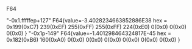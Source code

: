 


F64

"-0x1.fffffep+127"      F64{value=-3.4028234663852886E38 hex =  0x199(0xC7) 239(0xEF) 255(0xFF) 255(0xFF) 224(0xE0) 0(0x0) 0(0x0) 0(0x0) }
"-0x1p-149"             F64{value=-1.401298464324817E-45 hex =  0x182(0xB6) 160(0xA0) 0(0x0) 0(0x0) 0(0x0) 0(0x0) 0(0x0) 0(0x0) }